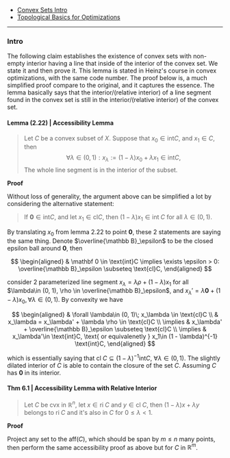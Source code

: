 - [Convex Sets Intro](../Background/Convex%20Sets%20Intro.md)
- [Topological Basics for Optimizations](../Background/Topological%20Basics%20for%20Optimizations.md)

---
### **Intro**

The following claim establishes the existence of convex sets with non-empty interior having a line that inside of the interior of the convex set. 
We state it and then prove it. This lemma is stated in Heinz's course in convex optimizations, with the same code number. 
The proof below is, a much simplified proof compare to the original, and it captures the essence. 
The lemma basically says that the interior/(relative interior) of a line segment found in the convex set is still in the interior/(relative interior) of the convex set. 



#### **Lemma (2.22) | Accessibility Lemma**
> Let $C$ be a convex subset of $X$. Suppose that $x_0 \in \text{int} C$, and $x_1\in C$, then 
> $$
>   \forall \lambda \in (0, 1) : x_\lambda := (1 - \lambda)x_0 + \lambda x_1\in \text{int}C, 
> $$
> The whole line segment is in the interior of the subset. 


**Proof**

Without loss of generality, the argument above can be simplified a lot by considering the alternative statement:

> If $\mathbf 0 \in \text{int} C$, and let $x_1 \in \text{cl}C$, then $(1 - \lambda)x_1\in \text{int}\; C$ for all $\lambda\in(0, 1)$. 

By translating $x_0$ from lemma 2.22 to point $\mathbf 0$, these 2 statements are saying the same thing. Denote $\overline{\mathbb B}_\epsilon$ to be the closed epsilon ball around $\mathbf 0$, then 

$$
\begin{aligned}
    & 
    \mathbf 0 \in \text{int}C \implies \exists \epsilon > 0: \overline{\mathbb B}_\epsilon \subseteq \text{cl}C, 
\end{aligned}
$$

consider 2 parameterized line segment $x_\lambda = \lambda\rho + (1 - \lambda)x_1$ for all $\lambda\in (0, 1), \rho \in \overline{\mathbb B}_\epsilon$, and $x_\lambda' = \lambda\mathbf 0 + (1 - \lambda)x_0, \forall \lambda\in (0, 1)$. By convexity we have 

$$
\begin{aligned}
    & \forall \lambda\in (0, 1)\;  x_\lambda \in \text{cl}C
    \\
    & x_\lambda = x_\lambda' + \lambda \rho \in \text{cl}C
    \\
    \implies & 
    x_\lambda' + \overline{\mathbb B}_\epsilon \subseteq \text{cl}C
    \\
    \implies & 
    x_\lambda'\in \text{int}C, \text{ or equivalenetly } x_1\in (1 - \lambda)^{-1} \text{int}C,
\end{aligned}
$$

which is essentially saying that $\text{cl}\;C\subseteq (1 - \lambda)^{-1} \text{int} C$, $\forall \lambda\in (0, 1)$. The slightly dilated interior of $C$ is able to contain the closure of the set $C$. Assuming $C$ has $\mathbf 0$ in its interior. 

#### **Thm 6.1 | Accessibility Lemma with Relative Interior**
> Let $C$ be cvx in $\mathbb R^n$, let $x \in \text{ri}\; C$ and $y \in \text{cl}\; C$, then $(1 - \lambda)x + \lambda y$ belongs to $\text{ri}\; C$ and it's also in $C$ for $0\le \lambda < 1$. 

**Proof**

Project any set to the $\text{aff}(C)$, which should be span by $m\le n$  many points, then perform the same accessibility proof as above but for $C$ in $\mathbb R^m$. 